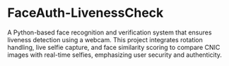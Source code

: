 # FaceAuth-LivenessCheck
A Python-based face recognition and verification system that ensures liveness detection using a webcam. This project integrates rotation handling, live selfie capture, and face similarity scoring to compare CNIC images with real-time selfies, emphasizing user security and authenticity.
